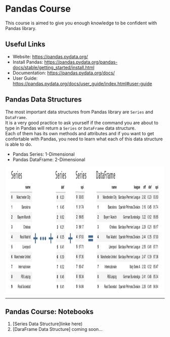 # Pandas Course

This course is aimed to give you enough knowledge to be confident with Pandas library.

## Useful Links

* Website:       https://pandas.pydata.org/ 
* Install Pandas:       https://pandas.pydata.org/pandas-docs/stable/getting_started/install.html
* Documentation: https://pandas.pydata.org/docs/
* User Guide: https://pandas.pydata.org/docs/user_guide/index.html#user-guide

## Pandas Data Structures

The most important data structures from Pandas library are `Series` and `DataFrame`.<br>
It is a very good practice to ask yourself if the command you are about to type in Pandas will return a `Series` or `DataFrame` data structure.<br>
Each of them has its own methods and attributes and if you want to get confortable with Pandas, you need to learn what each of this data structure is able to do.

* Pandas Series: 1-Dimensional
* Pandas DataFrame: 2-Dimensional

<img src="_images/pandas_data_structures.png" width="1000" height="400" align="center" /><br>
___

## Pandas Course: Notebooks

1. [Series Data Structure]linke here)
2. [DaraFrame Data Structure] coming soon...